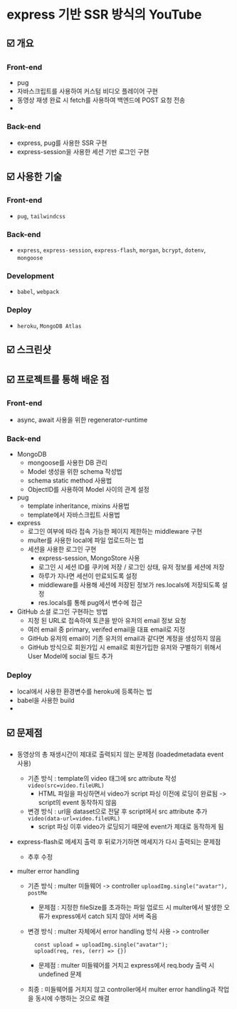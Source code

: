 # express 기반 SSR 방식의 YouTube

## ☑️ 개요

### Front-end

- pug
- 자바스크립트를 사용하여 커스텀 비디오 플레이어 구현
- 동영상 재생 완료 시 fetch를 사용하여 백엔드에 POST 요청 전송
-

### Back-end

- express, pug를 사용한 SSR 구현
- express-session을 사용한 세션 기반 로그인 구현

## ☑️ 사용한 기술

### Front-end

- `pug`, `tailwindcss`

### Back-end

- `express`, `express-session`, `express-flash`, `morgan`, `bcrypt`, `dotenv`, `mongoose`

### Development

- `babel`, `webpack`

### Deploy

- `heroku`, `MongoDB Atlas`

## ☑️ 스크린샷

## ☑️ 프로젝트를 통해 배운 점

### Front-end

- async, await 사용을 위한 regenerator-runtime

### Back-end

- MongoDB
  - mongoose를 사용한 DB 관리
  - Model 생성을 위한 schema 작성법
  - schema static method 사용법
  - ObjectID를 사용하여 Model 사이의 관계 설정
- pug
  - template inheritance, mixins 사용법
  - template에서 자바스크립트 사용법
- express
  - 로그인 여부에 따라 접속 가능한 페이지 제한하는 middleware 구현
  - multer를 사용한 local에 파일 업로드하는 법
  - 세션을 사용한 로그인 구현
    - express-session, MongoStore 사용
    - 로그인 시 세션 ID를 쿠키에 저장 / 로그인 상태, 유저 정보를 세션에 저장
    - 하루가 지나면 세션이 만료되도록 설정
    - middleware를 사용해 세션에 저장된 정보가 res.locals에 저장되도록 설정
    - res.locals를 통해 pug에서 변수에 접근
- GitHub 소셜 로그인 구현하는 방법
  - 지정 된 URL로 접속하여 토큰을 받아 유저의 email 정보 요청
  - 여러 email 중 primary, verifed email을 대표 email로 지정
  - GitHub 유저의 email이 기존 유저의 email과 같다면 계정을 생성하지 않음
  - GitHub 방식으로 회원가입 시 email로 회원가입한 유저와 구별하기 위해서 User Model에 social 필드 추가

### Deploy

- local에서 사용한 환경변수를 heroku에 등록하는 법
- babel을 사용한 build
-

## ☑️ 문제점

- 동영상의 총 재생시간이 제대로 출력되지 않는 문제점 (loadedmetadata event 사용)

  - 기존 방식 : template의 video 태그에 src attribute 작성 `video(src=video.fileURL)`
    - HTML 파일을 파싱하면서 video가 script 파싱 이전에 로딩이 완료됨 -> script의 event 동작하지 않음
  - 변경 방식 : url을 dataset으로 전달 후 script에서 src attribute 추가 `video(data-url=video.fileURL)`
    - script 파싱 이후 video가 로딩되기 때문에 event가 제대로 동작하게 됨

- express-flash로 메세지 출력 후 뒤로가기하면 메세지가 다시 출력되는 문제점
  - 추후 수정
- multer error handling

  - 기존 방식 : multer 미들웨어 -> controller `uploadImg.single("avatar"), postMe`
    - 문제점 : 지정한 fileSize를 초과하는 파일 업로드 시 multer에서 발생한 오류가
      express에서 catch 되지 않아 서버 죽음
  - 변경 방식 : multer 자체에서 error handling 방식 사용 -> controller

    ```
      const upload = uploadImg.single("avatar");
      upload(req, res, (err) => {})
    ```

    - 문제점 : multer 미들웨어를 거치고 express에서 req.body 출력 시 undefined 문제

  - 최종 : 미들웨어를 거치지 않고 controller에서 multer error handling과 작업을 동시에 수행하는 것으로 해결
